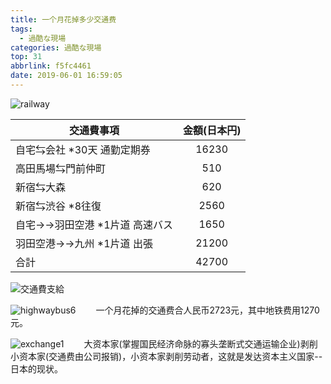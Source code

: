 ```yaml
---
title: 一个月花掉多少交通费
tags:
  - 過酷な現場
categories: 過酷な現場
top: 31
abbrlink: f5fc4461
date: 2019-06-01 16:59:05
---
```

 ![railway](https://picsource-1259072117.cos.ap-tokyo.myqcloud.com/picsource/railway1.jpg)
<!--more-->
交通費事項|金額(日本円)
---|:--:
自宅⇆会社 *30天 通勤定期券|16230
高田馬場⇆門前仲町|510
新宿⇆大森|620
新宿⇆渋谷 *8往復|2560
自宅→→羽田空港 *1片道 高速バス|1650
羽田空港→→九州 *1片道 出張|21200
合計|42700

 ![交通費支給](https://picsource-1259072117.cos.ap-tokyo.myqcloud.com/picsource/%E4%BA%A4%E9%80%9A%E8%B2%BB%E6%94%AF%E7%B5%A6.jpg)

 ![highwaybus6](https://picsource-1259072117.cos.ap-tokyo.myqcloud.com/picsource/highwaybus6.JPG)
&emsp;&emsp;一个月花掉的交通费合人民币2723元，其中地铁费用1270元。

 ![exchange1](https://picsource-1259072117.cos.ap-tokyo.myqcloud.com/picsource/exchange1.png)
&emsp;&emsp;大资本家(掌握国民经济命脉的寡头垄断式交通运输企业)剥削小资本家(交通费由公司报销)，小资本家剥削劳动者，这就是发达资本主义国家--日本的现状。